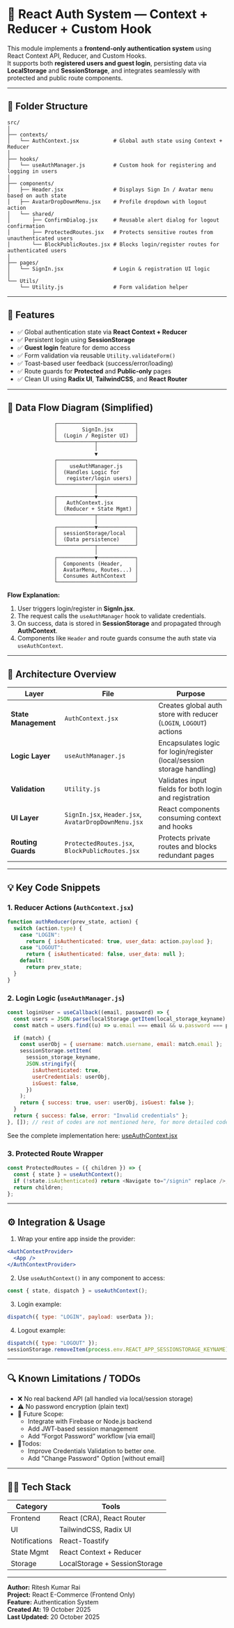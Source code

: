 # 🔐 React Auth System — Context + Reducer + Custom Hook

This module implements a **frontend-only authentication system** using React Context API, Reducer, and Custom Hooks.  
It supports both **registered users and guest login**, persisting data via **LocalStorage** and **SessionStorage**, and integrates seamlessly with protected and public route components.

---

## 📁 Folder Structure

```
src/
│
├── contexts/
│   └── AuthContext.jsx           # Global auth state using Context + Reducer
│
├── hooks/
│   └── useAuthManager.js         # Custom hook for registering and logging in users
│
├── components/
│   ├── Header.jsx                # Displays Sign In / Avatar menu based on auth state
│   ├── AvatarDropDownMenu.jsx    # Profile dropdown with logout action
│   └── shared/
│       ├── ConfirmDialog.jsx     # Reusable alert dialog for logout confirmation
│       ├── ProtectedRoutes.jsx   # Protects sensitive routes from unauthenticated users
│       └── BlockPublicRoutes.jsx # Blocks login/register routes for authenticated users
│
├── pages/
│   └── SignIn.jsx                # Login & registration UI logic
│
└── Utils/
    └── Utility.js                # Form validation helper
```

---

## 🚀 Features

- ✅ Global authentication state via **React Context + Reducer**
- ✅ Persistent login using **SessionStorage**
- ✅ **Guest login** feature for demo access
- ✅ Form validation via reusable `Utility.validateForm()`
- ✅ Toast-based user feedback (success/error/loading)
- ✅ Route guards for **Protected** and **Public-only** pages
- ✅ Clean UI using **Radix UI**, **TailwindCSS**, and **React Router**

---

## 🧭 Data Flow Diagram (Simplified)

```
               ┌─────────────────────────┐
               │        SignIn.jsx       │
               │  (Login / Register UI)  │
               └────────────┬────────────┘
                            │
                            ▼
               ┌─────────────────────────┐
               │    useAuthManager.js    │
               │  (Handles Logic for     │
               │   register/login users) │
               └────────────┬────────────┘
                            │
               ┌────────────▼────────────┐
               │   AuthContext.jsx       │
               │  (Reducer + State Mgmt) │
               └────────────┬────────────┘
                            │
               ┌────────────▼────────────┐
               │  sessionStorage/local   │
               │  (Data persistence)     │
               └────────────┬────────────┘
                            │
               ┌────────────▼────────────┐
               │  Components (Header,    │
               │  AvatarMenu, Routes...) │
               │  Consumes AuthContext   │
               └─────────────────────────┘
```

**Flow Explanation:**

1. User triggers login/register in **SignIn.jsx**.
2. The request calls the `useAuthManager` hook to validate credentials.
3. On success, data is stored in **SessionStorage** and propagated through **AuthContext**.
4. Components like `Header` and route guards consume the auth state via `useAuthContext`.

---

## 🧩 Architecture Overview

| Layer                | File                                                 | Purpose                                                                |
| -------------------- | ---------------------------------------------------- | ---------------------------------------------------------------------- |
| **State Management** | `AuthContext.jsx`                                    | Creates global auth store with reducer (`LOGIN`, `LOGOUT`) actions     |
| **Logic Layer**      | `useAuthManager.js`                                  | Encapsulates logic for login/register (local/session storage handling) |
| **Validation**       | `Utility.js`                                         | Validates input fields for both login and registration                 |
| **UI Layer**         | `SignIn.jsx`, `Header.jsx`, `AvatarDropDownMenu.jsx` | React components consuming context and hooks                           |
| **Routing Guards**   | `ProtectedRoutes.jsx`, `BlockPublicRoutes.jsx`       | Protects private routes and blocks redundant pages                     |

---

## 💡 Key Code Snippets

### 1. Reducer Actions (`AuthContext.jsx`)

```js
function authReducer(prev_state, action) {
  switch (action.type) {
    case "LOGIN":
      return { isAuthenticated: true, user_data: action.payload };
    case "LOGOUT":
      return { isAuthenticated: false, user_data: null };
    default:
      return prev_state;
  }
}
```

### 2. Login Logic (`useAuthManager.js`)

```js
const loginUser = useCallback((email, password) => {
  const users = JSON.parse(localStorage.getItem(local_storage_keyname) || "[]");
  const match = users.find((u) => u.email === email && u.password === password);

  if (match) {
    const userObj = { username: match.username, email: match.email };
    sessionStorage.setItem(
      session_storage_keyname,
      JSON.stringify({
        isAuthenticated: true,
        userCredentials: userObj,
        isGuest: false,
      })
    );
    return { success: true, user: userObj, isGuest: false };
  }
  return { success: false, error: "Invalid credentials" };
}, []); // rest of codes are not mentioned here, for more detailed code follow the link below
```

See the complete implementation here: [useAuthContext.jsx](../src/context/AuthContext.jsx)

### 3. Protected Route Wrapper

```js
const ProtectedRoutes = ({ children }) => {
  const { state } = useAuthContext();
  if (!state.isAuthenticated) return <Navigate to="/signin" replace />;
  return children;
};
```

---

## ⚙️ Integration & Usage

1. Wrap your entire app inside the provider:

```jsx
<AuthContextProvider>
  <App />
</AuthContextProvider>
```

2. Use `useAuthContext()` in any component to access:

```js
const { state, dispatch } = useAuthContext();
```

3. Login example:

```js
dispatch({ type: "LOGIN", payload: userData });
```

4. Logout example:

```js
dispatch({ type: "LOGOUT" });
sessionStorage.removeItem(process.env.REACT_APP_SESSIONSTORAGE_KEYNAME);
```

---

## 🔍 Known Limitations / TODOs

- ❌ No real backend API (all handled via local/session storage)
- ⚠️ No password encryption (plain text)
- 🚀 Future Scope:
  - Integrate with Firebase or Node.js backend
  - Add JWT-based session management
  - Add “Forgot Password” workflow [via email]
- 📝Todos:
  - Improve Credentials Validation to better one.
  - Add "Change Password" Option [without email]

---

## 🧑‍💻 Tech Stack

| Category      | Tools                         |
| ------------- | ----------------------------- |
| Frontend      | React (CRA), React Router     |
| UI            | TailwindCSS, Radix UI         |
| Notifications | React-Toastify                |
| State Mgmt    | React Context + Reducer       |
| Storage       | LocalStorage + SessionStorage |

---

**Author:** Ritesh Kumar Rai  
**Project:** React E-Commerce (Frontend Only)  
**Feature:** Authentication System  
**Created At:** 19 October 2025  
**Last Updated:** 20 October 2025
